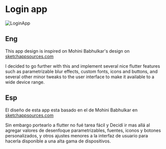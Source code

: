 # Login app

![LoginApp](https://github.com/kevinrodriguez-io/flutter-basic-login-flow/blob/master/assets/vtg.gif)

## Eng
This app design is inspired on Mohini Babhulkar's design on [sketchappsources.com](https://www.sketchappsources.com/free-source/3778-basic-app-login-flow-sketch-freebie-resource.html)

I decided to go further with this and implement several nice flutter features such as parametrizable blur effects, custom fonts, icons and buttons, and several other minor tweaks to the user interface to make it available to a wide device range.

## Esp

El diseño de esta app esta basado en el de Mohini Babhulkar en [sketchappsources.com](https://www.sketchappsources.com/free-source/3778-basic-app-login-flow-sketch-freebie-resource.html)

Sin embargo portearlo a flutter no fué tarea fácil y Decidí ir mas allá al agregar valores de desenfoque parametrizables, fuentes, iconos y botones personalizados, y otros ajustes menores a la interfaz de usuario para hacerla disponible a una alta gama de dispositivos.